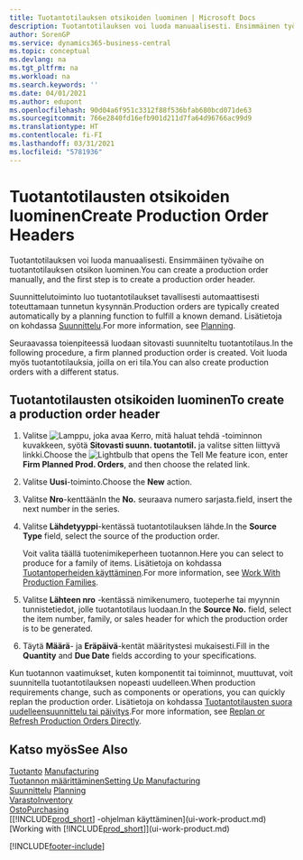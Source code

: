 ```yaml
---
title: Tuotantotilauksen otsikoiden luominen | Microsoft Docs
description: Tuotantotilauksen voi luoda manuaalisesti. Ensimmäinen työvaihe on tuotantotilauksen otsikon luominen.
author: SorenGP
ms.service: dynamics365-business-central
ms.topic: conceptual
ms.devlang: na
ms.tgt_pltfrm: na
ms.workload: na
ms.search.keywords: ''
ms.date: 04/01/2021
ms.author: edupont
ms.openlocfilehash: 90d04a6f951c3312f88f536bfab680bcd071de63
ms.sourcegitcommit: 766e2840fd16efb901d211d7fa64d96766ac99d9
ms.translationtype: HT
ms.contentlocale: fi-FI
ms.lasthandoff: 03/31/2021
ms.locfileid: "5781936"
---
```

# <a name="create-production-order-headers"></a><span data-ttu-id="f9469-103">Tuotantotilausten otsikoiden luominen</span><span class="sxs-lookup"><span data-stu-id="f9469-103">Create Production Order Headers</span></span>
<span data-ttu-id="f9469-104">Tuotantotilauksen voi luoda manuaalisesti. Ensimmäinen työvaihe on tuotantotilauksen otsikon luominen.</span><span class="sxs-lookup"><span data-stu-id="f9469-104">You can create a production order manually, and the first step is to create a production order header.</span></span>

<span data-ttu-id="f9469-105">Suunnittelutoiminto luo tuotantotilaukset tavallisesti automaattisesti toteuttamaan tunnetun kysynnän.</span><span class="sxs-lookup"><span data-stu-id="f9469-105">Production orders are typically created automatically by a planning function to fulfill a known demand.</span></span> <span data-ttu-id="f9469-106">Lisätietoja on kohdassa [Suunnittelu](production-planning.md).</span><span class="sxs-lookup"><span data-stu-id="f9469-106">For more information, see [Planning](production-planning.md).</span></span>   

<span data-ttu-id="f9469-107">Seuraavassa toienpiteessä luodaan sitovasti suunniteltu tuotantotilaus.</span><span class="sxs-lookup"><span data-stu-id="f9469-107">In the following procedure, a firm planned production order is created.</span></span> <span data-ttu-id="f9469-108">Voit luoda myös tuotantotilauksia, joilla on eri tila.</span><span class="sxs-lookup"><span data-stu-id="f9469-108">You can also create production orders with a different status.</span></span>  

## <a name="to-create-a-production-order-header"></a><span data-ttu-id="f9469-109">Tuotantotilausten otsikoiden luominen</span><span class="sxs-lookup"><span data-stu-id="f9469-109">To create a production order header</span></span>  
1.  <span data-ttu-id="f9469-110">Valitse ![Lamppu, joka avaa Kerro, mitä haluat tehdä -toiminnon](media/ui-search/search_small.png "Kerro, mitä haluat tehdä") kuvakkeen, syötä **Sitovasti suunn. tuotantotil.** ja valitse sitten liittyvä linkki.</span><span class="sxs-lookup"><span data-stu-id="f9469-110">Choose the ![Lightbulb that opens the Tell Me feature](media/ui-search/search_small.png "Tell me what you want to do") icon, enter **Firm Planned Prod. Orders**, and then choose the related link.</span></span>  
2.  <span data-ttu-id="f9469-111">Valitse **Uusi**-toiminto.</span><span class="sxs-lookup"><span data-stu-id="f9469-111">Choose the **New** action.</span></span>  
3.  <span data-ttu-id="f9469-112">Valitse **Nro**-kenttään</span><span class="sxs-lookup"><span data-stu-id="f9469-112">In the **No.**</span></span> <span data-ttu-id="f9469-113">seuraava numero sarjasta.</span><span class="sxs-lookup"><span data-stu-id="f9469-113">field, insert the next number in the series.</span></span>  
4.  <span data-ttu-id="f9469-114">Valitse **Lähdetyyppi**-kentässä tuotantotilauksen lähde.</span><span class="sxs-lookup"><span data-stu-id="f9469-114">In the **Source Type** field, select the source of the production order.</span></span>

    <span data-ttu-id="f9469-115">Voit valita täällä tuotenimikeperheen tuotannon.</span><span class="sxs-lookup"><span data-stu-id="f9469-115">Here you can select to produce for a family of items.</span></span> <span data-ttu-id="f9469-116">Lisätietoja on kohdassa [Tuotantoperheiden käyttäminen](production-how-work-family.md).</span><span class="sxs-lookup"><span data-stu-id="f9469-116">For more information, see [Work With Production Families](production-how-work-family.md).</span></span>
5.  <span data-ttu-id="f9469-117">Valitse **Lähteen nro** -kentässä nimikenumero, tuoteperhe tai myynnin tunnistetiedot, jolle tuotantotilaus luodaan.</span><span class="sxs-lookup"><span data-stu-id="f9469-117">In the **Source No.** field, select the item number, family, or sales header for which the production order is to be generated.</span></span>  
6.  <span data-ttu-id="f9469-118">Täytä **Määrä**- ja **Eräpäivä**-kentät määritystesi mukaisesti.</span><span class="sxs-lookup"><span data-stu-id="f9469-118">Fill in the **Quantity** and **Due Date** fields according to your specifications.</span></span>  

<span data-ttu-id="f9469-119">Kun tuotannon vaatimukset, kuten komponentit tai toiminnot, muuttuvat, voit suunnitella tuotantotilauksen nopeasti uudelleen.</span><span class="sxs-lookup"><span data-stu-id="f9469-119">When production requirements change, such as components or operations, you can quickly replan the production order.</span></span> <span data-ttu-id="f9469-120">Lisätietoja on kohdassa [Tuotantotilausten suora uudelleensuunnittelu tai päivitys](production-how-to-replan-refresh-production-orders.md).</span><span class="sxs-lookup"><span data-stu-id="f9469-120">For more information, see [Replan or Refresh Production Orders Directly](production-how-to-replan-refresh-production-orders.md).</span></span> 

## <a name="see-also"></a><span data-ttu-id="f9469-121">Katso myös</span><span class="sxs-lookup"><span data-stu-id="f9469-121">See Also</span></span>  
<span data-ttu-id="f9469-122">[Tuotanto](production-manage-manufacturing.md)  </span><span class="sxs-lookup"><span data-stu-id="f9469-122">[Manufacturing](production-manage-manufacturing.md)  </span></span>  
[<span data-ttu-id="f9469-123">Tuotannon määrittäminen</span><span class="sxs-lookup"><span data-stu-id="f9469-123">Setting Up Manufacturing</span></span>](production-configure-production-processes.md)  
<span data-ttu-id="f9469-124">[Suunnittelu](production-planning.md)    </span><span class="sxs-lookup"><span data-stu-id="f9469-124">[Planning](production-planning.md)    </span></span>  
[<span data-ttu-id="f9469-125">Varasto</span><span class="sxs-lookup"><span data-stu-id="f9469-125">Inventory</span></span>](inventory-manage-inventory.md)  
[<span data-ttu-id="f9469-126">Osto</span><span class="sxs-lookup"><span data-stu-id="f9469-126">Purchasing</span></span>](purchasing-manage-purchasing.md)  
<span data-ttu-id="f9469-127">[[!INCLUDE[prod_short](includes/prod_short.md)] -ohjelman käyttäminen](ui-work-product.md)</span><span class="sxs-lookup"><span data-stu-id="f9469-127">[Working with [!INCLUDE[prod_short](includes/prod_short.md)]](ui-work-product.md)</span></span>


[!INCLUDE[footer-include](includes/footer-banner.md)]